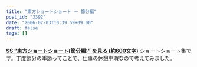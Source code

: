 ```yaml
---
title: "東方ショートショート ～ 節分編"
post_id: "3392"
date: "2006-02-03T10:39:59+09:00"
draft: false
tags: []
---
```



**[SS ”東方ショートショート(節分編)” を見る (約600文字)](/tag/touhou-end-of-winter)** ショートショート集です。丁度節分の季節ってことで、仕事の休憩中暇なので考えてみました。
